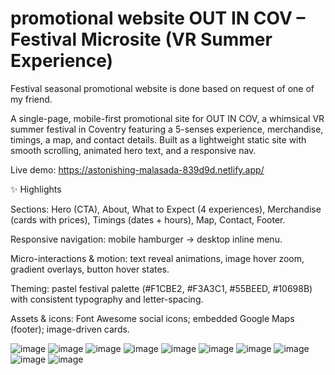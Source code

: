 # promotional website OUT IN COV – Festival Microsite (VR Summer Experience)
Festival seasonal promotional website is done based on request of one of my friend.

A single-page, mobile-first promotional site for OUT IN COV, a whimsical VR summer festival in Coventry featuring a 5-senses experience, merchandise, timings, a map, and contact details. Built as a lightweight static site with smooth scrolling, animated hero text, and a responsive nav.

Live demo: https://astonishing-malasada-839d9d.netlify.app/

✨ Highlights

Sections: Hero (CTA), About, What to Expect (4 experiences), Merchandise (cards with prices), Timings (dates + hours), Map, Contact, Footer.

Responsive navigation: mobile hamburger → desktop inline menu.

Micro-interactions & motion: text reveal animations, image hover zoom, gradient overlays, button hover states.

Theming: pastel festival palette (#F1CBE2, #F3A3C1, #55BEED, #10698B) with consistent typography and letter-spacing.

Assets & icons: Font Awesome social icons; embedded Google Maps (footer); image-driven cards.

![image](https://user-images.githubusercontent.com/106692695/213871683-26dfdb02-d280-4586-bc98-cb92545ca110.png)
![image](https://user-images.githubusercontent.com/106692695/213871761-85e4332e-edaf-4d3c-89cb-0dc55461d1b5.png)
![image](https://user-images.githubusercontent.com/106692695/213871800-9932d7cc-2c56-4f76-b1e8-789fae6c56ee.png)
![image](https://user-images.githubusercontent.com/106692695/213871801-27a6a326-3e90-40f7-83c3-e01937dba2b5.png)
![image](https://user-images.githubusercontent.com/106692695/213871807-428352fe-fa00-4709-83a7-57a87dc927bf.png)
![image](https://user-images.githubusercontent.com/106692695/213871815-14dd698e-0848-4bb2-a50f-fdf3047a9ac4.png)
![image](https://user-images.githubusercontent.com/106692695/213871836-60f15328-fa3f-4220-8d9a-00323ab58fb5.png)
![image](https://user-images.githubusercontent.com/106692695/213871918-1e32a2e2-942c-40e1-932c-3c6f46b6596d.png)
![image](https://user-images.githubusercontent.com/106692695/213871923-5575244a-816a-42ab-8d9f-de5dfa51637c.png)
![image](https://user-images.githubusercontent.com/106692695/213871930-75f5409b-2157-474b-bbdc-6ed7fcb4e683.png)

